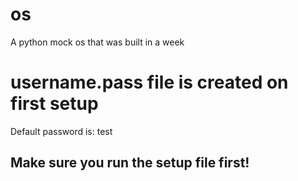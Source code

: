 # os
A python mock os that was built in a week

# username.pass file is created on first setup
Default password is: test 
## Make sure you run the setup file first!
